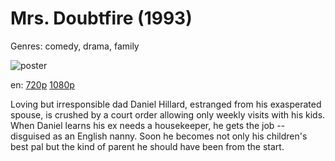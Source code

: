 # Mrs. Doubtfire (1993)

Genres: comedy, drama, family

![poster](http://image.tmdb.org/t/p/w500/jx4NvllNGN7o5bpIhcCMh26Xwaj.jpg)

en:
  [720p](magnet:?xt=urn:btih:ACEAE555A8E87BF67D7BE234C03A9CA8E385B502&tr=udp://glotorrents.pw:6969/announce&tr=udp://tracker.opentrackr.org:1337/announce&tr=udp://torrent.gresille.org:80/announce&tr=udp://tracker.openbittorrent.com:80&tr=udp://tracker.coppersurfer.tk:6969&tr=udp://tracker.leechers-paradise.org:6969&tr=udp://p4p.arenabg.ch:1337&tr=udp://tracker.internetwarriors.net:1337)
  [1080p](magnet:?xt=urn:btih:75E6B3CAFCD27BC29574FE5466041DC4E07B99EE&tr=udp://glotorrents.pw:6969/announce&tr=udp://tracker.opentrackr.org:1337/announce&tr=udp://torrent.gresille.org:80/announce&tr=udp://tracker.openbittorrent.com:80&tr=udp://tracker.coppersurfer.tk:6969&tr=udp://tracker.leechers-paradise.org:6969&tr=udp://p4p.arenabg.ch:1337&tr=udp://tracker.internetwarriors.net:1337)
  


Loving but irresponsible dad Daniel Hillard, estranged from his exasperated spouse, is crushed by a court order allowing only weekly visits with his kids. When Daniel learns his ex needs a housekeeper, he gets the job -- disguised as an English nanny. Soon he becomes not only his children's best pal but the kind of parent he should have been from the start.